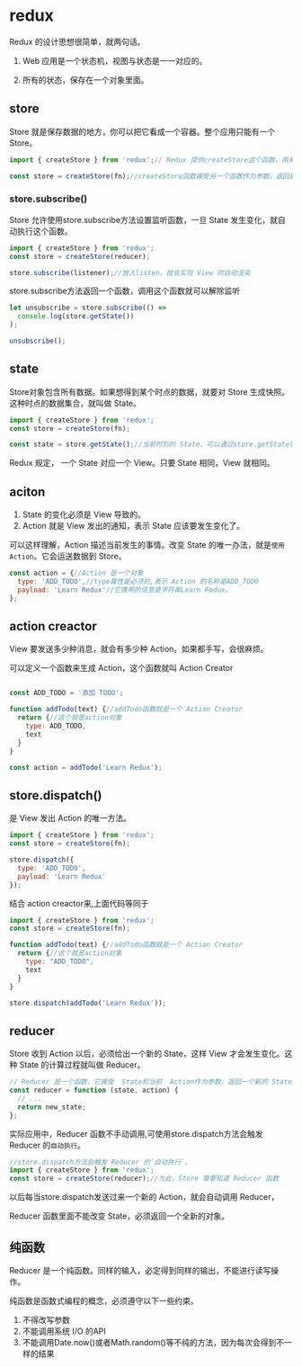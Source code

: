 # redux

Redux 的设计思想很简单，就两句话。

1. Web 应用是一个状态机，视图与状态是一一对应的。

2. 所有的状态，保存在一个对象里面。

## store

Store 就是保存数据的地方，你可以把它看成一个容器。整个应用只能有一个 Store。


```js
import { createStore } from 'redux';// Redux 提供createStore这个函数，用来生成 Store。

const store = createStore(fn);//createStore函数接受另一个函数作为参数，返回新生成的 Store 对象。
```

### store.subscribe()
Store 允许使用store.subscribe方法设置监听函数，一旦 State 发生变化，就自动执行这个函数。

```js
import { createStore } from 'redux';
const store = createStore(reducer);

store.subscribe(listener);//放入listen，就会实现 View 的自动渲染
```

store.subscribe方法返回一个函数，调用这个函数就可以解除监听

```js
let unsubscribe = store.subscribe(() =>
  console.log(store.getState())
);

unsubscribe();
```
## state

Store对象包含所有数据。如果想得到某个时点的数据，就要对 Store 生成快照。这种时点的数据集合，就叫做 State。

```js
import { createStore } from 'redux';
const store = createStore(fn);

const state = store.getState();//当前时刻的 State，可以通过store.getState()拿到。

```
Redux 规定， 一个 State 对应一个 View。只要 State 相同，View 就相同。

## aciton

1. State 的变化必须是 View 导致的。
2. Action 就是 View 发出的通知，表示 State 应该要发生变化了。

可以这样理解，Action 描述当前发生的事情。改变 State 的唯一办法，就是`使用 Action`。它会运送数据到 Store。

```js
const action = {//Action 是一个对象
  type: 'ADD_TODO',//type属性是必须的,表示 Action 的名称是ADD_TODO
  payload: 'Learn Redux'//它携带的信息是字符串Learn Redux。
};
```

## action creactor

View 要发送多少种消息，就会有多少种 Action。如果都手写，会很麻烦。

可以定义一个函数来生成 Action，这个函数就叫 Action Creator

```js

const ADD_TODO = '添加 TODO';

function addTodo(text) {//addTodo函数就是一个 Action Creator
  return {//这个就是action对象
    type: ADD_TODO,
    text
  }
}

const action = addTodo('Learn Redux');
```

## store.dispatch()
是 View 发出 Action 的唯一方法。

```js
import { createStore } from 'redux';
const store = createStore(fn);

store.dispatch({
  type: 'ADD_TODO',
  payload: 'Learn Redux'
});
```

结合 action creactor来,上面代码等同于

```js
import { createStore } from 'redux';
const store = createStore(fn);

function addTodo(text) {//addTodo函数就是一个 Action Creator
  return {//这个就是action对象
    type: "ADD_TODO",
    text
  }
}

store.dispatch(addTodo('Learn Redux'));
```

## reducer
Store 收到 Action 以后，必须给出一个新的 State，这样 View 才会发生变化。这种 State 的计算过程就叫做 Reducer。

```js
// Reducer 是一个函数，它接受  State和当前  Action作为参数，返回一个新的 State。
const reducer = function (state, action) {
  // ...
  return new_state;
};

```

实际应用中，Reducer 函数不手动调用,可使用store.dispatch方法会触发 Reducer 的`自动执行`。

```js
//store.dispatch方法会触发 Reducer 的`自动执行`。
import { createStore } from 'redux';
const store = createStore(reducer);//为此，Store 需要知道 Reducer 函数
```
以后每当store.dispatch发送过来一个新的 Action，就会自动调用 Reducer，

Reducer 函数里面不能改变 State，必须返回一个全新的对象。

## 纯函数
Reducer 是一个纯函数。同样的输入，必定得到同样的输出，不能进行读写操作。

纯函数是函数式编程的概念，必须遵守以下一些约束。

1. 不得改写参数
2. 不能调用系统 I/O 的API
3. 不能调用Date.now()或者Math.random()等不纯的方法，因为每次会得到不一样的结果
